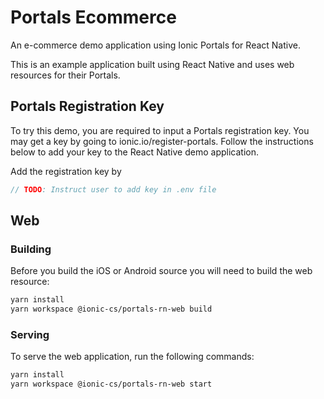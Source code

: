 # Portals Ecommerce

An e-commerce demo application using Ionic Portals for React Native.

This is an example application built using React Native and uses web resources for their Portals.

## Portals Registration Key

To try this demo, you are required to input a Portals registration key. You may get a key by going to ionic.io/register-portals. Follow the instructions below to add your key to the React Native demo application.

Add the registration key by

```javascript
// TODO: Instruct user to add key in .env file
```

## Web

### Building

Before you build the iOS or Android source you will need to build the web resource:

```bash
yarn install
yarn workspace @ionic-cs/portals-rn-web build
```

### Serving

To serve the web application, run the following commands:

```bash
yarn install
yarn workspace @ionic-cs/portals-rn-web start
```
